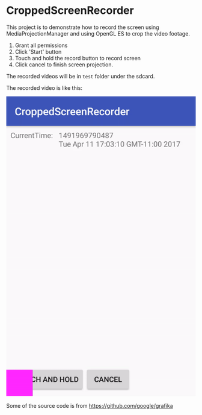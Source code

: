 # CroppedScreenRecorder

This project is to demonstrate how to record the screen using MediaProjectionManager and using OpenGL ES to crop the
video footage.


1. Grant all permissions
2. Click 'Start' button
3. Touch and hold the record button to record screen
4. Click cancel to finish screen projection.

The recorded videos will be in `test` folder under the sdcard.

The recorded video is like this:

![Sample](https://github.com/junyuecao/private-static/blob/master/recorder-sample.gif?raw=true)

Some of the source code is from https://github.com/google/grafika